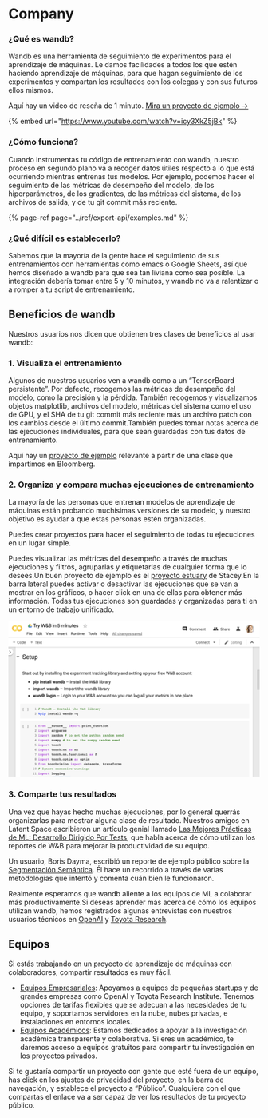 # Company

### ¿Qué es wandb?

Wandb es una herramienta de seguimiento de experimentos para el aprendizaje de máquinas. Le damos facilidades a todos los que estén haciendo aprendizaje de máquinas, para que hagan seguimiento de los experimentos y compartan los resultados con los colegas y con sus futuros ellos mismos.

Aquí hay un video de reseña de 1 minuto. [Mira un proyecto de ejemplo →](https://app.wandb.ai/stacey/estuary)

{% embed url="https://www.youtube.com/watch?v=icy3XkZ5jBk" %}

###  ¿Cómo funciona?

Cuando instrumentas tu código de entrenamiento con wandb, nuestro proceso en segundo plano va a recoger datos útiles respecto a lo que está ocurriendo mientras entrenas tus modelos. Por ejemplo, podemos hacer el seguimiento de las métricas de desempeño del modelo, de los hiperparámetros, de los gradientes, de las métricas del sistema, de los archivos de salida, y de tu git commit más reciente.

{% page-ref page="../ref/export-api/examples.md" %}

### ¿Qué difícil es establecerlo?

Sabemos que la mayoría de la gente hace el seguimiento de sus entrenamientos con herramientas como emacs o Google Sheets, así que hemos diseñado a wandb para que sea tan liviana como sea posible. La integración debería tomar entre 5 y 10 minutos, y wandb no va a ralentizar o a romper a tu script de entrenamiento.

## Beneficios de wandb

Nuestros usuarios nos dicen que obtienen tres clases de beneficios al usar wandb:

### 1.  Visualiza el entrenamiento

Algunos de nuestros usuarios ven a wandb como a un “TensorBoard persistente”. Por defecto, recogemos las métricas de desempeño del modelo, como la precisión y la pérdida. También recogemos y visualizamos objetos matplotlib, archivos del modelo, métricas del sistema como el uso de GPU, y el SHA de tu git commit más reciente más un archivo patch con los cambios desde el último commit.También puedes tomar notas acerca de las ejecuciones individuales, para que sean guardadas con tus datos de entrenamiento. 

Aquí hay un [proyecto de ejemplo](https://app.wandb.ai/bloomberg-class/imdb-classifier/runs/2tc2fm99/overview) relevante a partir de una clase que impartimos en Bloomberg.

### 2. Organiza y compara muchas ejecuciones de entrenamiento

La mayoría de las personas que entrenan modelos de aprendizaje de máquinas están probando muchísimas versiones de su modelo, y nuestro objetivo es ayudar a que estas personas estén organizadas.

Puedes crear proyectos para hacer el seguimiento de todas tu ejecuciones en un lugar simple. 

Puedes visualizar las métricas del desempeño a través de muchas ejecuciones y filtros, agruparlas y etiquetarlas de cualquier forma que lo desees.Un buen proyecto de ejemplo es el [proyecto estuary](https://app.wandb.ai/stacey/estuary) de Stacey.En la barra lateral puedes activar o desactivar las ejecuciones que se van a mostrar en los gráficos, o hacer click en una de ellas para obtener más información. Todas tus ejecuciones son guardadas y organizadas para ti en un entorno de trabajo unificado.



![](../.gitbook/assets/image%20%2885%29%20%281%29%20%282%29%20%283%29%20%283%29%20%282%29.png)

### 3. Comparte tus resultados

Una vez que hayas hecho muchas ejecuciones, por lo general querrás organizarlas para mostrar alguna clase de resultado. Nuestros amigos en Latent Space escribieron un artículo genial llamado [Las Mejores Prácticas de ML: Desarrollo Dirigido Por Tests](https://www.wandb.com/articles/ml-best-practices-test-driven-development), que habla acerca de cómo utilizan los reportes de W&B para mejorar la productividad de su equipo.

Un usuario, Boris Dayma, escribió un reporte de ejemplo público sobre la [Segmentación Semántica](https://app.wandb.ai/borisd13/semantic-segmentation/reports?view=borisd13%2FSemantic%20Segmentation%20Report). Él hace un recorrido a través de varias metodologías que intentó y comenta cuán bien le funcionaron.

Realmente esperamos que wandb aliente a los equipos de ML a colaborar más productivamente.Si deseas aprender más acerca de cómo los equipos utilizan wandb, hemos registrados algunas entrevistas con nuestros usuarios técnicos en [OpenAI](https://www.wandb.com/articles/why-experiment-tracking-is-crucial-to-openai) y [Toyota Research](https://www.youtube.com/watch?v=CaQCw-DKiO8).

## Equipos

Si estás trabajando en un proyecto de aprendizaje de máquinas con colaboradores, compartir resultados es muy fácil.

* [Equipos Empresariales](https://www.wandb.com/pricing): Apoyamos a equipos de pequeñas startups y de grandes empresas como OpenAI y Toyota Research Institute. Tenemos opciones de tarifas flexibles que se adecuan a las necesidades de tu equipo, y soportamos servidores en la nube, nubes privadas, e instalaciones en entornos locales.
* [Equipos Académicos](https://www.wandb.com/academic): Estamos dedicados a apoyar a la investigación académica transparente y colaborativa. Si eres un académico, te daremos acceso a equipos gratuitos para compartir tu investigación en los proyectos privados.

Si te gustaría compartir un proyecto con gente que esté fuera de un equipo, has click en los ajustes de privacidad del proyecto, en la barra de navegación, y establece el proyecto a “Público”. Cualquiera con el que compartas el enlace va a ser capaz de ver los resultados de tu proyecto público.

